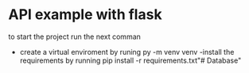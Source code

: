 # API example with flask

to start the project run the next comman
- create a virtual enviroment by runing py -m venv venv
-install the requirements by running pip install -r requirements.txt"# Database" 
